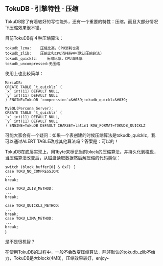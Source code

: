 ## TokuDB · 引擎特性 · 压缩


TokuDB除了有着较好的写性能外，还有一个重要的特性：压缩，而且大部分情况下压缩效果很不错。  


目前TokuDB有４种压缩算法：  

```LANG
tokudb_lzma:    压缩比高，CPU消耗也高
tokudb_zlib:    压缩比和CPU消耗持中(默认压缩算法)
tokudb_quicklz:    压缩比低，CPU消耗低
tokudb_uncompressed:无压缩

```


使用上也比较简单：  

```LANG
MariaDB:
CREATE TABLE `t_quicklz` (
`x` int(11) DEFAULT NULL,
`y` int(11) DEFAULT NULL
) ENGINE=TokuDB `compression`=&#039;tokudb_quicklz&#039;

```

```LANG
MySQL(Percona Server):
CREATE TABLE `t_quicklz` (
`x` int(11) DEFAULT NULL,
`y` int(11) DEFAULT NULL
) ENGINE=TokuDB DEFAULT CHARSET=latin1 ROW_FORMAT=TOKUDB_QUICKLZ

```


可能大家会有一个疑问：如果一个表创建的时候压缩算法是tokudb_quicklz，我可以通过ALERT TABLE改成其他算法吗？答案是：可以的！  


TokuDB在底层实现上，用1byte来标记当前block的压缩算法，并持久化到磁盘，当压缩算法改变后，从磁盘读取数据然后解压缩的代码类似：  

```LANG
switch (block_buffer[0] & 0xF) {
case TOKU_NO_COMPRESSION:
...
break;

case TOKU_ZLIB_METHOD:
...
break;

case TOKU_QUICKLZ_METHOD:
...
break;
case TOKU_LZMA_METHOD:
...
break;
｝

```


是不是很机智？  


在使用TokuDB的过程中，一般不会改变压缩算法，除非默认的tokudb_zlib不给力，TokuDB是大block(4MB)，压缩效果较好，enjoy~  

